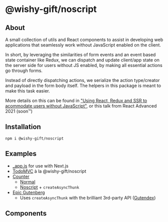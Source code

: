 # @wishy-gift/noscript

## About

A small collection of utils and React components to assist in developing web applications that seamlessly work without JavaScript enabled on the client.

In short, by leveraging the similarities of form events and an event based state container like Redux, we can dispatch and update client/app state on the server side for users without JS enabled, by making all essential actions go through forms.

Instead of directly dispatching actions, we serialize the action type/creator and payload in the form body itself. The helpers in this package is meant to make this task easier.

More details on this can be found in ["Using React, Redux and SSR to acommodate users without JavaScript"](https://blog.klungo.no/2020/05/28/using-react-and-redux-to-acommodate-users-without-javascript/), or this talk from React Advanced 2021 (soon™️)

## Installation

    npm i @wishy-gift/noscript

## Examples

- [\_app.js](examples/_app.js) for use with Next.js
- [TodoMVC](examples/todos) à la @wishy-gift/noscript
- [Counter](examples/counter)
  - [Normal](examples/counter/counter-initial.js)
  - [Noscript](examples/counter/counter-result.js) + `createAsyncThunk`
- [Epic Gutenberg](examples/gutenberg)
  - Uses `createAsyncThunk` with the brilliant 3rd-party API ([Gutendex](https://github.com/garethbjohnson/gutendex))

## Components

###
